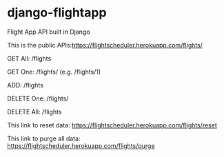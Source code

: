 # django-flightapp
Flight App API built in Django

This is the public APIs:https://flightscheduler.herokuapp.com/flights/

GET All:      /flights

GET One:      /flights/<id>   (e.g. /flights/1)

ADD:          /flights

DELETE One:   /flights/<id>

DELETE All:   /flights

This link to reset data: https://flightscheduler.herokuapp.com/flights/reset

This link to purge all data:  https://flightscheduler.herokuapp.com/flights/purge

